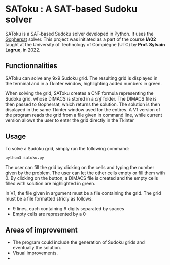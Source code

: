 # SAToku : A SAT-based Sudoku solver

SAToku is a SAT-based Sudoku solver developed in Python. It uses the [Gophersat](https://github.com/crillab/gophersat) solver. This project was initiated as a part of the course **IA02** taught at the University of Technology of Compiègne (UTC) by **Prof. Sylvain Lagrue**, in 2022. 

## Functionnalities

SAToku can solve any 9x9 Sudoku grid. The resulting grid is displayed in the terminal and in a Tkinter window, highlighting added numbers in green.

When solving the grid, SAToku creates a CNF formula representing the Sudoku grid, whose DIMACS is stored in a *cnf* folder. The DIMACS file is then passed to Gophersat, which returns the solution. The solution is then displayed in the same Tkinter window used for the entires. A V1 version of the program reads the grid from a file given in command line, while current version allows the user to enter the grid directly in the Tkinter

## Usage

To solve a Sudoku grid, simply run the following command:

```bash
python3 satoku.py
```

The user can fill the grid by clicking on the cells and typing the number given by the problem. The user can let the other cells empty or fill them with 0. By clicking on the button, a DIMACS file is created and the empty cells filled with solution are highlighted in green.

In V1, the file given in argument must be a file containing the grid. The grid must be a file formatted stricly as follows:

- 9 lines, each containing 9 digits separated by spaces
- Empty cells are represented by a 0

## Areas of improvement

- The program could include the generation of Sudoku grids and eventually the solution.
- Visual improvements.
- 
